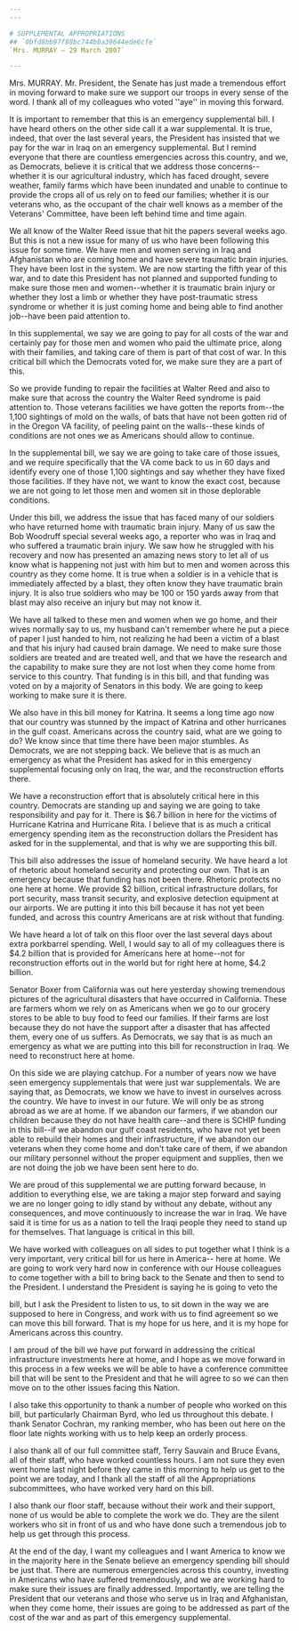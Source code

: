 ```yaml
---
---

# SUPPLEMENTAL APPROPRIATIONS
## `0bfd8bb97f88bc744b0a39644ede6cfe`
`Mrs. MURRAY — 29 March 2007`

---
```



Mrs. MURRAY. Mr. President, the Senate has just made a tremendous 
effort in moving forward to make sure we support our troops in every 
sense of the word. I thank all of my colleagues who voted ''aye'' in 
moving this forward.

It is important to remember that this is an emergency supplemental 
bill. I have heard others on the other side call it a war supplemental. 
It is true, indeed, that over the last several years, the President has 
insisted that we pay for the war in Iraq on an emergency supplemental. 
But I remind everyone that there are countless emergencies across this 
country, and we, as Democrats, believe it is critical that we address 
those concerns--whether it is our agricultural industry, which has 
faced drought, severe weather, family farms which have been inundated 
and unable to continue to provide the crops all of us rely on to feed 
our families; whether it is our veterans who, as the occupant of the 
chair well knows as a member of the Veterans' Committee, have been left 
behind time and time again.

We all know of the Walter Reed issue that hit the papers several 
weeks ago. But this is not a new issue for many of us who have been 
following this issue for some time. We have men and women serving in 
Iraq and Afghanistan who are coming home and have severe traumatic 
brain injuries. They have been lost in the system. We are now starting 
the fifth year of this war, and to date this President has not planned 
and supported funding to make sure those men and women--whether it is 
traumatic brain injury or whether they lost a limb or whether they have 
post-traumatic stress syndrome or whether it is just coming home and 
being able to find another job--have been paid attention to.

In this supplemental, we say we are going to pay for all costs of the 
war and certainly pay for those men and women who paid the ultimate 
price, along with their families, and taking care of them is part of 
that cost of war. In this critical bill which the Democrats voted for, 
we make sure they are a part of this.

So we provide funding to repair the facilities at Walter Reed and 
also to make sure that across the country the Walter Reed syndrome is 
paid attention to. Those veterans facilities we have gotten the reports 
from--the 1,100 sightings of mold on the walls, of bats that have not 
been gotten rid of in the Oregon VA facility, of peeling paint on the 
walls--these kinds of conditions are not ones we as Americans should 
allow to continue.

In the supplemental bill, we say we are going to take care of those 
issues, and we require specifically that the VA come back to us in 60 
days and identify every one of those 1,100 sightings and say whether 
they have fixed those facilities. If they have not, we want to know the 
exact cost, because we are not going to let those men and women sit in 
those deplorable conditions.

Under this bill, we address the issue that has faced many of our 
soldiers who have returned home with traumatic brain injury. Many of us 
saw the Bob Woodruff special several weeks ago, a reporter who was in 
Iraq and who suffered a traumatic brain injury. We saw how he struggled 
with his recovery and now has presented an amazing news story to let 
all of us know what is happening not just with him but to men and women 
across this country as they come home. It is true when a soldier is in 
a vehicle that is immediately affected by a blast, they often know they 
have traumatic brain injury. It is also true soldiers who may be 100 or 
150 yards away from that blast may also receive an injury but may not 
know it.

We have all talked to these men and women when we go home, and their 
wives normally say to us, my husband can't remember where he put a 
piece of paper I just handed to him, not realizing he had been a victim 
of a blast and that his injury had caused brain damage. We need to make 
sure those soldiers are treated and are treated well, and that we have 
the research and the capability to make sure they are not lost when 
they come home from service to this country. That funding is in this 
bill, and that funding was voted on by a majority of Senators in this 
body. We are going to keep working to make sure it is there.

We also have in this bill money for Katrina. It seems a long time ago 
now that our country was stunned by the impact of Katrina and other 
hurricanes in the gulf coast. Americans across the country said, what 
are we going to do? We know since that time there have been major 
stumbles. As Democrats, we are not stepping back. We believe that is as 
much an emergency as what the President has asked for in this emergency 
supplemental focusing only on Iraq, the war, and the reconstruction 
efforts there.

We have a reconstruction effort that is absolutely critical here in 
this country. Democrats are standing up and saying we are going to take 
responsibility and pay for it. There is $6.7 billion in here for the 
victims of Hurricane Katrina and Hurricane Rita. I believe that is as 
much a critical emergency spending item as the reconstruction dollars 
the President has asked for in the supplemental, and that is why we are 
supporting this bill.

This bill also addresses the issue of homeland security. We have 
heard a lot of rhetoric about homeland security and protecting our own. 
That is an emergency because that funding has not been there. Rhetoric 
protects no one here at home. We provide $2 billion, critical 
infrastructure dollars, for port security, mass transit security, and 
explosive detection equipment at our airports. We are putting it into 
this bill because it has not yet been funded, and across this country 
Americans are at risk without that funding.

We have heard a lot of talk on this floor over the last several days 
about extra porkbarrel spending. Well, I would say to all of my 
colleagues there is $4.2 billion that is provided for Americans here at 
home--not for reconstruction efforts out in the world but for right 
here at home, $4.2 billion.

Senator Boxer from California was out here yesterday showing 
tremendous pictures of the agricultural disasters that have occurred in 
California. These are farmers whom we rely on as Americans when we go 
to our grocery stores to be able to buy food to feed our families. If 
their farms are lost because they do not have the support after a 
disaster that has affected them, every one of us suffers. As Democrats, 
we say that is as much an emergency as what we are putting into this 
bill for reconstruction in Iraq. We need to reconstruct here at home.

On this side we are playing catchup. For a number of years now we 
have seen emergency supplementals that were just war supplementals. We 
are saying that, as Democrats, we know we have to invest in ourselves 
across the country. We have to invest in our future. We will only be as 
strong abroad as we are at home. If we abandon our farmers, if we 
abandon our children because they do not have health care--and there is 
SCHIP funding in this bill--if we abandon our gulf coast residents, who 
have not yet been able to rebuild their homes and their infrastructure, 
if we abandon our veterans when they come home and don't take care of 
them, if we abandon our military personnel without the proper equipment 
and supplies, then we are not doing the job we have been sent here to 
do.

We are proud of this supplemental we are putting forward because, in 
addition to everything else, we are taking a major step forward and 
saying we are no longer going to idly stand by without any debate, 
without any consequences, and move continuously to increase the war in 
Iraq. We have said it is time for us as a nation to tell the Iraqi 
people they need to stand up for themselves. That language is critical 
in this bill.

We have worked with colleagues on all sides to put together what I 
think is a very important, very critical bill for us here in America--
here at home. We are going to work very hard now in conference with our 
House colleagues to come together with a bill to bring back to the 
Senate and then to send to the President. I understand the President is 
saying he is going to veto the


bill, but I ask the President to listen to us, to sit down in the way 
we are supposed to here in Congress, and work with us to find agreement 
so we can move this bill forward. That is my hope for us here, and it 
is my hope for Americans across this country.

I am proud of the bill we have put forward in addressing the critical 
infrastructure investments here at home, and I hope as we move forward 
in this process in a few weeks we will be able to have a conference 
committee bill that will be sent to the President and that he will 
agree to so we can then move on to the other issues facing this Nation.

I also take this opportunity to thank a number of people who worked 
on this bill, but particularly Chairman Byrd, who led us throughout 
this debate. I thank Senator Cochran, my ranking member, who has been 
out here on the floor late nights working with us to help keep an 
orderly process.


I also thank all of our full committee staff, Terry Sauvain and Bruce 
Evans, all of their staff, who have worked countless hours. I am not 
sure they even went home last night before they came in this morning to 
help us get to the point we are today, and I thank all the staff of all 
the Appropriations subcommittees, who have worked very hard on this 
bill.

I also thank our floor staff, because without their work and their 
support, none of us would be able to complete the work we do. They are 
the silent workers who sit in front of us and who have done such a 
tremendous job to help us get through this process.

At the end of the day, I want my colleagues and I want America to 
know we in the majority here in the Senate believe an emergency 
spending bill should be just that. There are numerous emergencies 
across this country, investing in Americans who have suffered 
tremendously, and we are working hard to make sure their issues are 
finally addressed. Importantly, we are telling the President that our 
veterans and those who serve us in Iraq and Afghanistan, when they come 
home, their issues are going to be addressed as part of the cost of the 
war and as part of this emergency supplemental.